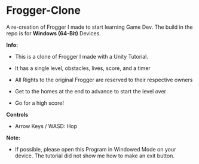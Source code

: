 # Frogger-Clone
A re-creation of Frogger I made to start learning Game Dev. 
The build in the repo is for **Windows (64-Bit)** Devices.

**Info:** 
- This is a clone of Frogger I made with a Unity Tutorial. 

- It has a single level, obstacles, lives, score, and a timer 

- All Rights to the original Frogger are reserved to their respective owners

- Get to the homes at the end to advance to start the level over

- Go for a high score!

**Controls** 
- Arrow Keys / WASD: Hop 

**Note:**
- If possible, please open this Program in Windowed Mode on your device. The tutorial did not show me how to make an exit button.
